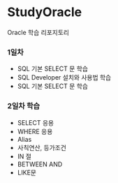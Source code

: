 # StudyOracle
Oracle 학습 리포지토리

### 1일차
- SQL 기본 SELECT 문 학습
- SQL Developer 설치와 사용법 학습
- SQL 기본 SELECT 문 학습

### 2일차 학습
- SELECT 응용
- WHERE 응용
- Alias
- 사칙연산, 등가조건
- IN 절
- BETWEEN AND
- LIKE문
